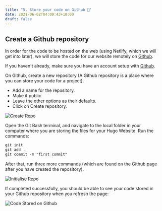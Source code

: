 ```yaml
---
title: "5. Store your code on Github 📂"
date: 2021-06-02T04:09:43+10:00
draft: false
---
```


## Create a Github repository

In order for the code to be hosted on the web (using Netlify, which we will get into later), we will store the code for our website remotely on [Github](https://github.com/).

If you haven't already, make sure you have an account setup with [Github](https://github.com/).

On Github, create a new repository (A Github repository is a place where you can store your code for a project).

- Add a name for the repository.
- Make it public.
- Leave the other options as their defaults.
- Click on Create repository.

![Create Repo](/images/6/createRepo.png)

Open the Git Bash terminal, and navigate to the local folder in your computer where you are storing the files for your Hugo Website. Run the commands:

```markdown
git init
git add .
git commit -m "first commit"
```

After that, run three more commands (which are found on the Github page after you have created the repository).

![Initialise Repo](/images/6/initRepo.png)

If completed successfully, you should be able to see your code stored in your Github repository when you refresh the page:

![Code Stored on Github](/images/6/storedCode.png)


